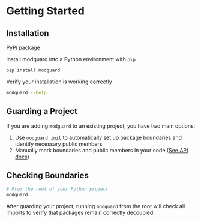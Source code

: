 # Getting Started

## Installation

[PyPi package](https://pypi.org/project/modguard/)


Install modguard into a Python environment with `pip`

```bash
pip install modguard
```

Verify your installation is working correctly
```bash
modguard --help
```

## Guarding a Project

If you are adding `modguard` to an existing project, you have two main options:

1. Use [`modguard init`](usage.md#modguard-init) to automatically set up package boundaries and identify necessary public members
2. Manually mark boundaries and public members in your code ([See API docs](api.md))

## Checking Boundaries

```bash
# From the root of your Python project
modguard .
```

After guarding your project, running `modguard` from the root will check all imports to verify that packages remain correctly decoupled.

